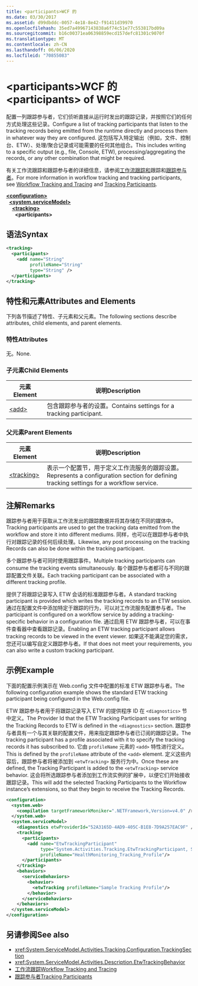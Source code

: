 ```yaml
---
title: <participants>WCF 的
ms.date: 03/30/2017
ms.assetid: d99dbddc-0057-4e18-8e42-f91411d39970
ms.openlocfilehash: 35ed7a49967143838a6f74c51e77c553817bd09a
ms.sourcegitcommit: b16c00371ea06398859ecd157defc81301c9070f
ms.translationtype: MT
ms.contentlocale: zh-CN
ms.lasthandoff: 06/06/2020
ms.locfileid: "70855083"
---
```

# <a name="participants-of-wcf"></a><span data-ttu-id="ee921-102">\<participants>WCF 的</span><span class="sxs-lookup"><span data-stu-id="ee921-102">\<participants> of WCF</span></span>
<span data-ttu-id="ee921-103">配置一列跟踪参与者，它们侦听直接从运行时发出的跟踪记录，并按照它们的任何方式处理这些记录。</span><span class="sxs-lookup"><span data-stu-id="ee921-103">Configure a list of tracking participants that listen to the tracking records being emitted from the runtime directly and process them in whatever way they are configured.</span></span> <span data-ttu-id="ee921-104">这包括写入特定输出（例如，文件、控制台、ETW）、处理/聚合记录或可能需要的任何其他组合。</span><span class="sxs-lookup"><span data-stu-id="ee921-104">This includes writing to a specific output (e.g., file, Console, ETW), processing/aggregating the records, or any other combination that might be required.</span></span>  
  
<span data-ttu-id="ee921-105">有关工作流跟踪和跟踪参与者的详细信息，请参阅[工作流跟踪和](../../../windows-workflow-foundation/workflow-tracking-and-tracing.md)跟踪和[跟踪参与者](../../../windows-workflow-foundation/tracking-participants.md)。</span><span class="sxs-lookup"><span data-stu-id="ee921-105">For more information in workflow tracking and tracking participants, see [Workflow Tracking and Tracing](../../../windows-workflow-foundation/workflow-tracking-and-tracing.md) and [Tracking Participants](../../../windows-workflow-foundation/tracking-participants.md).</span></span>  
  
[**\<configuration>**](../configuration-element.md)\
&nbsp;&nbsp;[**\<system.serviceModel>**](system-servicemodel.md)\
&nbsp;&nbsp;&nbsp;&nbsp;[**\<tracking>**](tracking-of-wcf.md)  
&nbsp;&nbsp;&nbsp;&nbsp;&nbsp;&nbsp;**\<participants>**  
  
## <a name="syntax"></a><span data-ttu-id="ee921-106">语法</span><span class="sxs-lookup"><span data-stu-id="ee921-106">Syntax</span></span>  
  
```xml  
<tracking>
  <participants>
    <add name="String"
         profileName="String"
         type="String" />
  </participants>
</tracking>
```  
  
## <a name="attributes-and-elements"></a><span data-ttu-id="ee921-107">特性和元素</span><span class="sxs-lookup"><span data-stu-id="ee921-107">Attributes and Elements</span></span>  
 <span data-ttu-id="ee921-108">下列各节描述了特性、子元素和父元素。</span><span class="sxs-lookup"><span data-stu-id="ee921-108">The following sections describe attributes, child elements, and parent elements.</span></span>  
  
### <a name="attributes"></a><span data-ttu-id="ee921-109">特性</span><span class="sxs-lookup"><span data-stu-id="ee921-109">Attributes</span></span>  
 <span data-ttu-id="ee921-110">无。</span><span class="sxs-lookup"><span data-stu-id="ee921-110">None.</span></span>  
  
### <a name="child-elements"></a><span data-ttu-id="ee921-111">子元素</span><span class="sxs-lookup"><span data-stu-id="ee921-111">Child Elements</span></span>  
  
|<span data-ttu-id="ee921-112">元素</span><span class="sxs-lookup"><span data-stu-id="ee921-112">Element</span></span>|<span data-ttu-id="ee921-113">说明</span><span class="sxs-lookup"><span data-stu-id="ee921-113">Description</span></span>|  
|-------------|-----------------|  
|[\<add>](../windows-workflow-foundation/add-of-participants.md)|<span data-ttu-id="ee921-114">包含跟踪参与者的设置。</span><span class="sxs-lookup"><span data-stu-id="ee921-114">Contains settings for a tracking participant.</span></span>|  
  
### <a name="parent-elements"></a><span data-ttu-id="ee921-115">父元素</span><span class="sxs-lookup"><span data-stu-id="ee921-115">Parent Elements</span></span>  
  
|<span data-ttu-id="ee921-116">元素</span><span class="sxs-lookup"><span data-stu-id="ee921-116">Element</span></span>|<span data-ttu-id="ee921-117">说明</span><span class="sxs-lookup"><span data-stu-id="ee921-117">Description</span></span>|  
|-------------|-----------------|  
|[\<tracking>](../windows-workflow-foundation/tracking.md)|<span data-ttu-id="ee921-118">表示一个配置节，用于定义工作流服务的跟踪设置。</span><span class="sxs-lookup"><span data-stu-id="ee921-118">Represents a configuration section for defining tracking settings for a workflow service.</span></span>|  
  
## <a name="remarks"></a><span data-ttu-id="ee921-119">注解</span><span class="sxs-lookup"><span data-stu-id="ee921-119">Remarks</span></span>  
 <span data-ttu-id="ee921-120">跟踪参与者用于获取从工作流发出的跟踪数据并将其存储在不同的媒体中。</span><span class="sxs-lookup"><span data-stu-id="ee921-120">Tracking participants are used to get the tracking data emitted from the workflow and store it into different mediums.</span></span> <span data-ttu-id="ee921-121">同样，也可以在跟踪参与者中执行对跟踪记录的任何后续处理。</span><span class="sxs-lookup"><span data-stu-id="ee921-121">Likewise, any post processing on the tracking Records can also be done within the tracking participant.</span></span>  
  
 <span data-ttu-id="ee921-122">多个跟踪参与者可同时使用跟踪事件。</span><span class="sxs-lookup"><span data-stu-id="ee921-122">Multiple tracking participants can consume the tracking events simultaneously.</span></span> <span data-ttu-id="ee921-123">每个跟踪参与者都可与不同的跟踪配置文件关联。</span><span class="sxs-lookup"><span data-stu-id="ee921-123">Each tracking participant can be associated with a different tracking profile.</span></span>  
  
 <span data-ttu-id="ee921-124">提供了将跟踪记录写入 ETW 会话的标准跟踪参与者。</span><span class="sxs-lookup"><span data-stu-id="ee921-124">A standard tracking participant is provided which writes the tracking records to an ETW session.</span></span> <span data-ttu-id="ee921-125">通过在配置文件中添加特定于跟踪的行为，可以对工作流服务配置参与者。</span><span class="sxs-lookup"><span data-stu-id="ee921-125">The participant is configured on a workflow service by adding a tracking-specific behavior in a configuration file.</span></span> <span data-ttu-id="ee921-126">通过启用 ETW 跟踪参与者，可以在事件查看器中查看跟踪记录。</span><span class="sxs-lookup"><span data-stu-id="ee921-126">Enabling an ETW tracking participant allows tracking records to be viewed in the event viewer.</span></span> <span data-ttu-id="ee921-127">如果这不能满足您的需求，您还可以编写自定义跟踪参与者。</span><span class="sxs-lookup"><span data-stu-id="ee921-127">If that does not meet your requirements, you can also write a custom tracking participant.</span></span>  
  
## <a name="example"></a><span data-ttu-id="ee921-128">示例</span><span class="sxs-lookup"><span data-stu-id="ee921-128">Example</span></span>  
 <span data-ttu-id="ee921-129">下面的配置示例演示在 Web.config 文件中配置的标准 ETW 跟踪参与者。</span><span class="sxs-lookup"><span data-stu-id="ee921-129">The following configuration example shows the standard ETW tracking participant being configured in the Web.config file.</span></span>  
  
 <span data-ttu-id="ee921-130">ETW 跟踪参与者用于将跟踪记录写入 ETW 的提供程序 ID 在 `<diagnostics>` 节中定义。</span><span class="sxs-lookup"><span data-stu-id="ee921-130">The Provider Id that the ETW Tracking Participant uses for writing the Tracking Records to ETW is defined in the `<diagnostics>` section.</span></span> <span data-ttu-id="ee921-131">跟踪参与者具有一个与其关联的配置文件，用来指定跟踪参与者已订阅的跟踪记录。</span><span class="sxs-lookup"><span data-stu-id="ee921-131">The tracking participant has a profile associated with it to specify the tracking records it has subscribed to.</span></span> <span data-ttu-id="ee921-132">它由 `profileName` 元素的 `<add>` 特性进行定义。</span><span class="sxs-lookup"><span data-stu-id="ee921-132">This is defined by the `profileName` attribute of the `<add>` element.</span></span> <span data-ttu-id="ee921-133">定义这些内容后，跟踪参与者将被添加到 `<etwTracking>` 服务行为中。</span><span class="sxs-lookup"><span data-stu-id="ee921-133">Once these are defined, the Tracking Participant is added to the `<etwTracking>` service behavior.</span></span> <span data-ttu-id="ee921-134">这会将所选跟踪参与者添加到工作流实例的扩展中，以便它们开始接收跟踪记录。</span><span class="sxs-lookup"><span data-stu-id="ee921-134">This will add the selected Tracking Participants to the Workflow instance’s extensions, so that they begin to receive the Tracking Records.</span></span>  
  
```xml  
<configuration>
  <system.web>
    <compilation targetFrameworkMoniker=".NETFramework,Version=v4.0" />
  </system.web>
  <system.serviceModel>
    <diagnostics etwProviderId="52A3165D-4AD9-405C-B1E8-7D9A257EAC9F" />
    <tracking>
      <participants>
        <add name="EtwTrackingParticipant"
             type="System.Activities.Tracking.EtwTrackingParticipant, System.Activities, Version=4.0.0.0, Culture=neutral, PublicKeyToken=31bf3856ad364e35"
             profileName="HealthMonitoring_Tracking_Profile"/>
      </participants>
    </tracking>
    <behaviors>
      <serviceBehaviors>
        <behavior>
          <etwTracking profileName="Sample Tracking Profile"/>
        </behavior>
      </serviceBehaviors>
    </behaviors>
  </system.serviceModel>
</configuration>
```  
  
## <a name="see-also"></a><span data-ttu-id="ee921-135">另请参阅</span><span class="sxs-lookup"><span data-stu-id="ee921-135">See also</span></span>

- <xref:System.ServiceModel.Activities.Tracking.Configuration.TrackingSection>
- <xref:System.ServiceModel.Activities.Description.EtwTrackingBehavior>
- [<span data-ttu-id="ee921-136">工作流跟踪</span><span class="sxs-lookup"><span data-stu-id="ee921-136">Workflow Tracking and Tracing</span></span>](../../../windows-workflow-foundation/workflow-tracking-and-tracing.md)
- [<span data-ttu-id="ee921-137">跟踪参与者</span><span class="sxs-lookup"><span data-stu-id="ee921-137">Tracking Participants</span></span>](../../../windows-workflow-foundation/tracking-participants.md)
